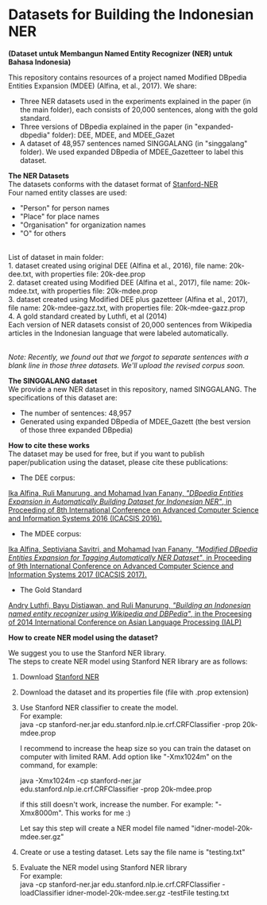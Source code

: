 # Datasets for Building the Indonesian NER

<b>(Dataset untuk Membangun Named Entity Recognizer (NER) untuk Bahasa Indonesia)</b> <br>

This repository contains resources of a project named Modified DBpedia Entities Expansion (MDEE) (Alfina, et al., 2017). We share:
- Three NER datasets used in the experiments explained in the paper (in the main folder), each consists of 20,000 sentences, along with the gold standard.
- Three versions of DBpedia explained in the paper (in "expanded-dbpedia" folder): DEE, MDEE, and MDEE_Gazet
- A dataset of 48,957 sentences named SINGGALANG (in "singgalang" folder). We used expanded DBpedia of MDEE_Gazetteer to label this dataset. 

<b> The NER Datasets</b><br>
The datasets conforms with the dataset format of <a href="https://nlp.stanford.edu/software/CRF-NER.shtml">Stanford-NER</a> <br>
Four named entity classes are used:
- "Person" for person names
- "Place" for place names
- "Organisation" for organization names
- "O" for others

<br>List of dataset in main folder:
<br>1. dataset created using original DEE (Alfina et al., 2016), file name: 20k-dee.txt, with properties file: 20k-dee.prop
<br>2. dataset created using Modified DEE (Alfina et al., 2017), file name: 20k-mdee.txt, with properties file: 20k-mdee.prop
<br>3. dataset created using Modified DEE plus gazetteer (Alfina et al., 2017), file name: 20k-mdee-gazz.txt, with properties file: 20k-mdee-gazz.prop
<br>4. A gold standard created by Luthfi, et al (2014)
<br>
Each version of NER datasets consist of 20,000 sentences from Wikipedia articles in the Indonesian language that were labeled automatically. <br>
<br>

<i>Note:
Recently, we found out that we forgot to separate sentences with a blank line in those three datasets. We'll upload the revised corpus soon. </i>

<b> The SINGGALANG dataset</b><br>
We provide a new NER dataset in this repository, named SINGGALANG. The specifications of this dataset are:
- The number of sentences: 48,957 
- Generated using expanded DBpedia of MDEE_Gazett (the best version of those three expanded DBpedia)

<b> How to cite these works</b><br>
The dataset may be used for free, but if you want to publish paper/publication using the dataset, please cite these publications: <br>

- The DEE corpus: 

<a href="https://www.researchgate.net/publication/308788318_DBpedia_Entities_Expansion_in_Automatically_Building_Dataset_for_Indonesian_NER">Ika Alfina, Ruli Manurung, and Mohamad Ivan Fanany, <i>"DBpedia Entities Expansion in Automatically Building Dataset for Indonesian NER"</i>, in Proceeding of 8th International Conference on Advanced Computer Science and Information Systems 2016 (ICACSIS 2016).</a><br>

- The MDEE corpus:

<a href="https://www.researchgate.net/publication/320131070_Modified_DBpedia_Entities_Expansion_for_Tagging_Automatically_NER_Dataset">Ika Alfina, Septiviana Savitri, and Mohamad Ivan Fanany, <i>"Modified DBpedia Entities Expansion for Tagging Automatically NER Dataset"</i>, in Proceeding of 9th International Conference on Advanced Computer Science and Information Systems 2017 (ICACSIS 2017).</a><br>

- The Gold Standard

<a href="https://www.researchgate.net/publication/286428192_Building_an_Indonesian_named_entity_recognizer_using_Wikipedia_and_DBPedia">Andry Luthfi, Bayu Distiawan, and Ruli Manurung, <i>"Building an Indonesian named entity recognizer using Wikipedia and DBPedia"</i>, in the Proceesing of 2014 International Conference on Asian Language Processing (IALP)</a>
<br>

<b>How to create NER model using the dataset?</b><br>

We suggest you to use the Stanford NER library.<br>
The steps to create NER model using Stanford NER library are as follows:
1. Download <a href="https://nlp.stanford.edu/software/CRF-NER.shtml">Stanford NER</a>
2. Download the dataset and its properties file (file with .prop extension)
3. Use Stanford NER classifier to create the model. <br>
   For example: <br>
      java -cp stanford-ner.jar edu.stanford.nlp.ie.crf.CRFClassifier -prop 20k-mdee.prop <br>
      
      I recommend to increase the heap size so you can train the dataset on computer with limited RAM. Add option like "-Xmx1024m" on the command, for example:<br>
      
      java -Xmx1024m -cp stanford-ner.jar edu.stanford.nlp.ie.crf.CRFClassifier -prop 20k-mdee.prop <br>
      
      if this still doesn't work, increase the number. For example: "-Xmx8000m". This works for me :)

   Let say this step will create a NER model file named "idner-model-20k-mdee.ser.gz"
 
4. Create or use a testing dataset. Lets say the file name is "testing.txt"
5. Evaluate the NER model using Stanford NER library <br>
   For example:<br>
        java -cp stanford-ner.jar edu.stanford.nlp.ie.crf.CRFClassifier -loadClassifier idner-model-20k-mdee.ser.gz -testFile testing.txt 
   

